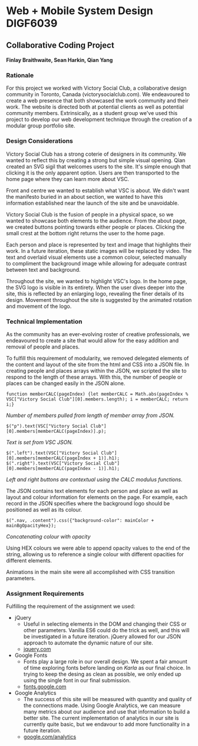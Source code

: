 # Web + Mobile System Design DIGF6039
## Collaborative Coding Project
#### Finlay Braithwaite, Sean Harkin, Qian Yang
### Rationale
For this project we worked with Victory Social Club, a collaborative design community in Toronto, Canada (victorysocialclub.com). We endeavoured to create a web presence that both showcased the work community and their work. The website is directed both at potential clients  as well as potential community members. Extrinsically, as a student group we've used this project to develop our web development technique through the creation of a modular group portfolio site.

### Design Considerations

Victory Social Club has a strong coterie of designers in its community. We wanted to reflect this by creating a strong but simple visual opening. Qian created an SVG sigil that welcomes users to the site. It's simple enough that clicking it is the only apparent option. Users are then transported to the home page where they can learn more about VSC.

Front and centre we wanted to establish what VSC is about. We didn't want the manifesto buried in an about section, we wanted to have this information established near the launch of the site and be unavoidable.

Victory Social Club is the fusion of people in a physical space, so we wanted to showcase both elements to the audience. From the about page, we created buttons pointing towards either people or places. Clicking the small crest at the bottom right returns the user to the home page.

Each person and place is represented by text and image that highlights their work. In a future iteration, these static images will be replaced by video. The text and overlaid visual elements use a common colour, selected manually to compliment the background image while allowing for adequate contrast between text and background.

Throughout the site, we wanted to highlight VSC's logo. In the home page, the SVG logo is visible in its entirety. When the user dives deeper into the site, this is reflected by an enlarging logo, revealing the finer details of its design. Movement throughout the site is suggested by the animated rotation and movement of the logo.

### Technical Implementation

As the community has an ever-evolving roster of creative professionals, we endeavoured to create a site that would allow for the easy addition and removal of people and places.

To fulfill this requirement of modularity, we removed delegated elements of the content and layout of the site from the html and CSS into a JSON file. In creating people and places arrays within the JSON, we scripted the site to respond to the length of these arrays. With this, the number of people or places can be changed easily in the JSON alone.



```
function memberCALC(pageIndex) {let memberCALC = Math.abs(pageIndex % VSC["Victory Social Club"][0].members.length); i = memberCALC; return i;}
```
*Number of members pulled from length of member array from JSON.*

```
$("p").text(VSC["Victory Social Club"][0].members[memberCALC(pageIndex)].p);
```
*Text is set from VSC JSON.*

```
$(".left").text(VSC["Victory Social Club"][0].members[memberCALC(pageIndex + 1)].h1);
$(".right").text(VSC["Victory Social Club"][0].members[memberCALC(pageIndex - 1)].h1);
```
*Left and right buttons are contextual using the CALC modulus functions.*

The JSON contains text elements for each person and place as well as layout and colour information for elements on the page. For example, each record in the JSON specifies where the background logo should be positioned as well as its colour.

```
$(".nav, .content").css({"background-color": mainColor + mainBgOpacityHex});
```
*Concatenating colour with opacity*

Using HEX colours we were able to append opacity values to the end of the string, allowing us to reference a single colour with different opacities for different elements.

Animations in the main site were all accomplished with CSS transition parameters.

### Assignment Requirements

Fulfilling the requirement of the assignment we used:
* jQuery
  * Useful in selecting elements in the DOM and changing their CSS or other parameters. Vanilla ES6 could do the trick as well, and this will be investigated in a future iteration. jQuery allowed for our JSON approach to automate the dynamic nature of our site.
  *  [jquery.com](jquery.com)
* Google Fonts
  * Fonts play a large role in our overall design. We spent a fair amount of time exploring fonts before landing on *Karla* as our final choice. In trying to keep the desing as clean as possible, we only ended up using the single font in our final submission.
  * [fonts.google.com](fonts.google.com)
* Google Analytics
  * The success of this site will be measured with quantity and quality of the connections made. Using Google Analytics, we can measure many metrics about our audience and use that information to build a better site. The current implementation of analytics in our site is currently quite basic, but we endavour to add more functionality in a future iteration.
  * [google.com/analytics](google.com/analytics)
